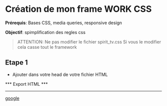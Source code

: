 # Création de mon frame WORK CSS 

**Prérequis**: Bases CSS, media queries, responsive design

**Objectif**: spimplification des regles css 

> ATTENTION: Ne pas modifier le fichier spirit_tv.css 
> Si vous le modifier cela casse tout le framework 
## Etape 1

- Ajouter <link rel="stylesheet" href="spirit_tv.css"> dans votre head de votre fichier HTML


*** Export HTML ***
*******************

<a href="http://www.google.com" title="link to google">google</a>
